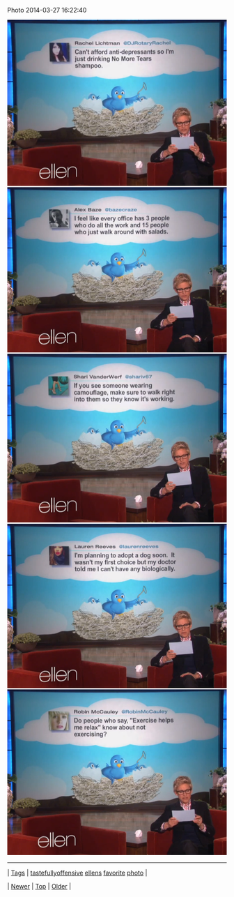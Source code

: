 <!--
title: Photo 2014-03-27 16
date: 2020-06-28T15:27:00.278Z
tags: tastefullyoffensive, ellens, favorite, photo
-->


Photo 2014-03-27 16:22:40

![](80885795642-0.png)
![](80885795642-1.png)
![](80885795642-2.png)
![](80885795642-3.png)
![](80885795642-4.png)

<!--BOTTOM-POST-NAVIGATION-->
---

| [Tags](tags.md) | [tastefullyoffensive](tag-tastefullyoffensive.md) [ellens](tag-ellens.md) [favorite](tag-favorite.md) [photo](tag-photo.md) |

| [Newer](80869288676.md) | [Top](index.md) | [Older](80886409018.md) |